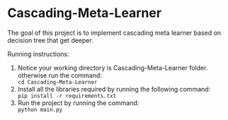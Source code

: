 # Cascading-Meta-Learner

The goal of this project is to implement cascading meta learner based on decision tree that get deeper.

<p>Running instructions:</p>
<ol>
<li>Notice your working directory is Cascading-Meta-Learner folder. otherwise run the command:</li>
<code>cd Cascading-Meta-Learner</code>
<li>Install all the libraries required by running the following command:</li>
<code>pip install -r requirements.txt</code>
<li>Run the project by running the command:</li>
<code>python main.py</code>
</ol>
